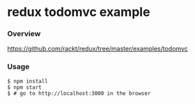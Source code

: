 # redux todomvc example

### Overview

https://github.com/rackt/redux/tree/master/examples/todomvc

### Usage

    $ npm install
    $ npm start
    $ # go to http://localhost:3000 in the browser

